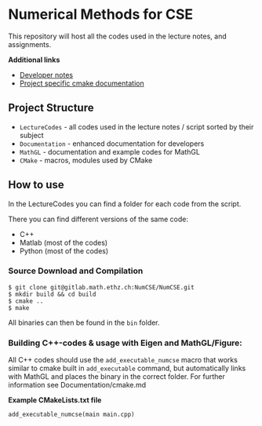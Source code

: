 # Numerical Methods for CSE

This repository will host all the codes used in the lecture notes, and assignments.

**Additional links**

- [Developer notes](Documentation/developer_notes.md)
- [Project specific cmake documentation](Documentation/cmake.md)

## Project Structure

- `LectureCodes` - all codes used in the lecture notes / script sorted by their subject
- `Documentation` - enhanced documentation for developers
- `MathGL` - documentation and example codes for MathGL
- `CMake` - macros, modules used by CMake

## How to use

In the LectureCodes you can find a folder for each code from the script.

There you can find different versions of the same code:

- C++
- Matlab (most of the codes)
- Python (most of the codes)

### Source Download and Compilation

	$ git clone git@gitlab.math.ethz.ch:NumCSE/NumCSE.git
	$ mkdir build && cd build
	$ cmake ..
	$ make

All binaries can then be found in the `bin` folder.

### Building C++-codes & usage with Eigen and MathGL/Figure:

All C++ codes should use the `add_executable_numcse` macro 
that works similar to cmake built in `add_executable` command, but 
automatically links with MathGL and places the binary in the correct folder.
For further information see Documentation/cmake.md

**Example CMakeLists.txt file**

```
add_executable_numcse(main main.cpp)
```